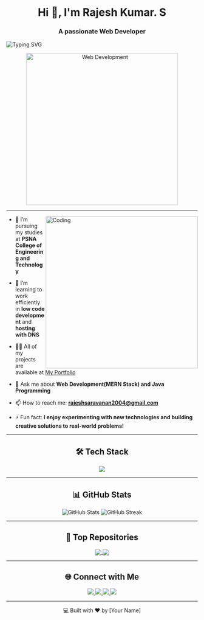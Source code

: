 <h1 align="center">Hi 👋, I'm Rajesh Kumar. S</h1>
<h3 align="center">A passionate Web Developer</h3>

<p>
  <img src="https://readme-typing-svg.demolab.com?font=Fira+Code&weight=500&size=25&pause=1000&color=36BCF7&width=435&lines=Welcome+to+my+GitHub!;MERN+Stack+Developer;Java+Programmer" alt="Typing SVG" />
</p>

<p align="center">
  <img src="https://images.unsplash.com/photo-1506081679274-825700d4c318" alt="Web Development" width="400"/>
</p>

---

<img align="right" alt="Coding" width="400" src="https://user-images.githubusercontent.com/59393128/190857483-2cf6fb71-70b5-4886-9155-28979d6b9c99.gif">

- 🔭 I’m pursuing my studies at **PSNA College of Engineering and Technology**  

- 🌱 I’m learning to work efficiently in **low code development** and **hosting with DNS**  

- 👨‍💻 All of my projects are available at [My Portfolio]([https://your-portfolio-link.com](https://rajeshkumar-0308.github.io/Personal_Portfolio/))  

- 💬 Ask me about **Web Development(MERN Stack) and Java Programming**  

- 📫 How to reach me: **rajeshsaravanan2004@gmail.com**  

- ⚡ Fun fact: **I enjoy experimenting with new technologies and building creative solutions to real-world problems!**  

---


<h2 align="center">🛠️ Tech Stack</h2>

<p align="center">
  <img src="https://skillicons.dev/icons?i=html,css,js,ts,react,nodejs,express,mongodb,bootstrap,git,github,arduino" />
</p>

---

<h2 align="center">📊 GitHub Stats</h2>

<p align="center">
  <img src="https://github-readme-stats.vercel.app/api?username=yourusername&show_icons=true&theme=radical" alt="GitHub Stats" />
  <img src="https://github-readme-streak-stats.herokuapp.com/?user=yourusername&theme=radical" alt="GitHub Streak" />
</p>

---

<h2 align="center">🌟 Top Repositories</h2>
<p align="center">
  <a href="https://github.com/yourusername/your-repo">
    <img align="center" src="https://github-readme-stats.vercel.app/api/pin/?username=yourusername&repo=your-repo&theme=radical" />
  </a>
  <a href="https://github.com/yourusername/your-another-repo">
    <img align="center" src="https://github-readme-stats.vercel.app/api/pin/?username=yourusername&repo=your-another-repo&theme=radical" />
  </a>
</p>

---

<h2 align="center">🌐 Connect with Me</h2>
<p align="center">
  <a href="https://www.linkedin.com/in/yourprofile/">
    <img src="https://img.shields.io/badge/-LinkedIn-0A66C2?style=for-the-badge&logo=linkedin&logoColor=white" />
  </a>
  <a href="mailto:youremail@gmail.com">
    <img src="https://img.shields.io/badge/-Gmail-EA4335?style=for-the-badge&logo=gmail&logoColor=white" />
  </a>
  <a href="https://twitter.com/yourprofile">
    <img src="https://img.shields.io/badge/-Twitter-1DA1F2?style=for-the-badge&logo=twitter&logoColor=white" />
  </a>
  <a href="https://your-portfolio-link">
    <img src="https://img.shields.io/badge/-Portfolio-000000?style=for-the-badge&logo=githubpages&logoColor=white" />
  </a>
</p>

---

<p align="center">💻 Built with ❤️ by [Your Name]</p>



